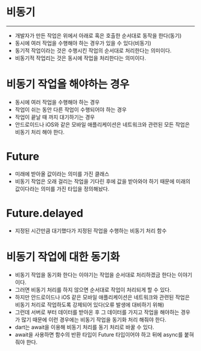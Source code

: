 # 비동기

---

- 개발자가 만든 작업은 위에서 아래로 혹은 호출한 순서대로 동작을 한다(동기)
- 동시에 여러 작업을 수행해야 하는 경우가 있을 수 있다(비동기)
- 동기적 작업이라는 것은 수행시킨 작업의 순서대로 처리한다는 의미이다.
- 비동기적 작업리는 것은 동시에 작업을 처리한다는 의미이다.

# 비동기 작업을 해야하는 경우
- 동시에 여러 작업을 수행해야 하는 경우
- 작업이 쉬는 동안 다른 작업이 수행되어야 하는 경우
- 작업이 끝날 때 까지 대기하기는 경우
- 안드로이드나 iOS와 같은 모바일 애플리케이션은 네트워크와 관련된 모든 작업은 비동기 처리 해야 한다.

# Future
- 미래에 받아올 값이라는 의미를 가진 클래스
- 비동기 작업은 오래 걸리는 작업을 기다린 후에 값을 받아와야 하기 때문에 미래의 값이다라는 의미를 가진 타입을 정의해놨다.

# Future.delayed
- 지정된 시간만큼 대기했다가 지정된 작업을 수행하는 비동기 처리 함수

# 비동기 작업에 대한 동기화
- 비동기 작업을 동기화 한다는 이야기는 작업을 순서대로 처리하겠금 한다는 이야기 이다.
- 그러면 비동기 처리를 하지 않으면 순서대로 작업이 처리되게 할 수 있다.
- 하지만 안드로이드나 iOS 같은 모바일 애플리케이션은 네트워크와 관련된 작업은 비동기 처리로 작업하도록 강제되어 있다(오류 발생에 대비하기 위해)
- 그런데 서버로 부터 데이터를 받아온 후 그 데이터를 가지고 작업을 해야하는 경우가 많기 때문에 이런 경우에는 비동기 작업을 동기화 처리 해줘야 한다.
- dart는 await을 이용해 비동기 처리를 동기 처리로 바꿀 수 있다.
- await을 사용하면 함수의 반환 타입이 Future 타입이어야 하고 뒤에 async를 붙혀줘야 한다.